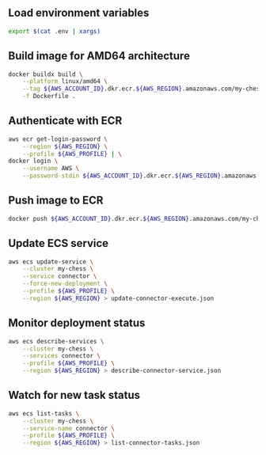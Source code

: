 ## Load environment variables
```bash
export $(cat .env | xargs)
```

## Build image for AMD64 architecture

```bash
docker buildx build \
    --platform linux/amd64 \
    --tag ${AWS_ACCOUNT_ID}.dkr.ecr.${AWS_REGION}.amazonaws.com/my-chess-connector:latest \
    -f Dockerfile .
```

## Authenticate with ECR
```bash
aws ecr get-login-password \
    --region ${AWS_REGION} \
    --profile ${AWS_PROFILE} | \
docker login \
    --username AWS \
    --password-stdin ${AWS_ACCOUNT_ID}.dkr.ecr.${AWS_REGION}.amazonaws.com
```

## Push image to ECR

```bash
docker push ${AWS_ACCOUNT_ID}.dkr.ecr.${AWS_REGION}.amazonaws.com/my-chess-connector:latest
```

## Update ECS service

```bash
aws ecs update-service \
    --cluster my-chess \
    --service connector \
    --force-new-deployment \
    --profile ${AWS_PROFILE} \
    --region ${AWS_REGION} > update-connector-execute.json
```

## Monitor deployment status

```bash
aws ecs describe-services \
    --cluster my-chess \
    --services connector \
    --profile ${AWS_PROFILE} \
    --region ${AWS_REGION} > describe-connector-service.json
```

## Watch for new task status
```bash
aws ecs list-tasks \
    --cluster my-chess \
    --service-name connector \
    --profile ${AWS_PROFILE} \
    --region ${AWS_REGION} > list-connector-tasks.json
```
